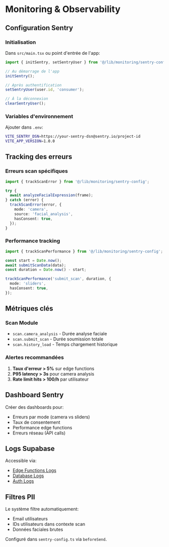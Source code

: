 # Monitoring & Observability

## Configuration Sentry

### Initialisation

Dans `src/main.tsx` ou point d'entrée de l'app:

```typescript
import { initSentry, setSentryUser } from '@/lib/monitoring/sentry-config';

// Au démarrage de l'app
initSentry();

// Après authentification
setSentryUser(user.id, 'consumer');

// À la déconnexion
clearSentryUser();
```

### Variables d'environnement

Ajouter dans `.env`:

```bash
VITE_SENTRY_DSN=https://your-sentry-dsn@sentry.io/project-id
VITE_APP_VERSION=1.0.0
```

## Tracking des erreurs

### Erreurs scan spécifiques

```typescript
import { trackScanError } from '@/lib/monitoring/sentry-config';

try {
  await analyzeFacialExpression(frame);
} catch (error) {
  trackScanError(error, {
    mode: 'camera',
    source: 'facial_analysis',
    hasConsent: true,
  });
}
```

### Performance tracking

```typescript
import { trackScanPerformance } from '@/lib/monitoring/sentry-config';

const start = Date.now();
await submitScanData(data);
const duration = Date.now() - start;

trackScanPerformance('submit_scan', duration, {
  mode: 'sliders',
  hasConsent: true,
});
```

## Métriques clés

### Scan Module
- `scan.camera_analysis` - Durée analyse faciale
- `scan.submit_scan` - Durée soumission totale
- `scan.history_load` - Temps chargement historique

### Alertes recommandées
1. **Taux d'erreur > 5%** sur edge functions
2. **P95 latency > 3s** pour camera analysis
3. **Rate limit hits > 100/h** par utilisateur

## Dashboard Sentry

Créer des dashboards pour:
- Erreurs par mode (camera vs sliders)
- Taux de consentement
- Performance edge functions
- Erreurs réseau (API calls)

## Logs Supabase

Accessible via:
- [Edge Functions Logs](https://supabase.com/dashboard/project/yaincoxihiqdksxgrsrk/functions)
- [Database Logs](https://supabase.com/dashboard/project/yaincoxihiqdksxgrsrk/logs/postgres-logs)
- [Auth Logs](https://supabase.com/dashboard/project/yaincoxihiqdksxgrsrk/logs/auth-logs)

## Filtres PII

Le système filtre automatiquement:
- Email utilisateurs
- IDs utilisateurs dans contexte scan
- Données faciales brutes

Configuré dans `sentry-config.ts` via `beforeSend`.

